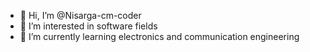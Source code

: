 - 👋 Hi, I’m @Nisarga-cm-coder
- 👀 I’m interested in software fields
- 🌱 I’m currently learning electronics and communication engineering


<!---
Nisarga-cm-coder/Nisarga-cm-coder is a ✨ special ✨ repository because its `README.md` (this file) appears on your GitHub profile.
You can click the Preview link to take a look at your changes.
--->
